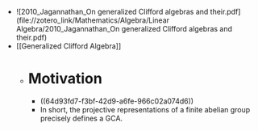 - ![2010_Jagannathan_On generalized Clifford algebras and their.pdf](file://zotero_link/Mathematics/Algebra/Linear Algebra/2010_Jagannathan_On generalized Clifford algebras and their.pdf)
- [[Generalized Clifford Algebra]]
	- # Motivation
		- ((64d93fd7-f3bf-42d9-a6fe-966c02a074d6))
		- In short, the projective representations of a finite abelian group precisely defines a GCA.